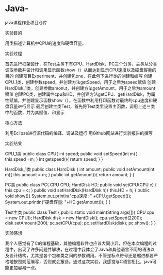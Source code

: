 # Java-
java课程作业项目仓库

实验目的

用类描述计算机中CPU的速度和硬盘容量。

实验过程

首先进行框架设计，在Test主类下有CPU、HardDisk、PC三个分类，主类从分类调取参数并设计和调用显示函数show（）从而达到显示CPU速度以及硬盘容量的目的
创建项目Experiment，并创建包one，在此包下进行类的创建和编写
创建CPU_1类，创建参数speed，并创建方法getSpeed，用于之后为speed赋值
创建HardDisk_1类，创建参数amonut，并创建方法getAmount，用于之后为amount赋值
创建PC类，创建属性cpu和HD，并创建方法getCPU、getHardDisk，为属性赋值，并创建显示函数show（），在函数中利用打印函数对最终的cpu速度和硬盘容量进行显示
最后创建主类Test，首先将Test类里设置主函数，调用上述三类中的函数，并为其赋值、和显示

核心方法

利用Eclipse进行源代码的编译、调试及运行
用Github网站进行实验报告的撰写

实验结果

CPU_1类
public class CPU{
    int speed;
    public void setSpeed(int m){
        this.speed =m;
    }
    int getspeed(){
        return speed;
    }
}

HardDisk_1类
public class HardDisk {
    int amount;
    public void setAmount(int m){
        this.amount = m;
    }
    public int getAmount(){
         return amount;
 }
}

PC类
public class PC{
  CPU CPU;
  HardDisk HD;
     public void setCPU(CPU c) {
      this.cpu = c;
      }
     public void setHardDisk(HardDisk h){
      this.HD = h;
     }
     public void show(){
      System.out.println("cpu速度: " +CPU.getSpeed());
         System.out.println("硬盘容量: "+HD.getAmount());
     }
}

Test主类
public class Test {
 public static void main(String args[]){
  CPU cpu = new CPU();
  HardDisk disk = new HardDisk();
  cpu.setSpeed(2200);
  disk.setAmount(200);
  pc.setCPU(cpu);
  pc.setHardDisk(disk);
  pc.show();
 }
}

实验感想

我个人感觉有了C的编程基础，其他编程软件也应该大同小异，但在本次编程的过程中，出现了许多问题并解决，在过程中我体会了Java和其他语言不同的语法以及设计结构，尤其是各个包和类之间的参数调用。不管是标点符号还是缩进都要严格地按照规范编写，否则就会报错。通过这次实验，我感觉与C语言相比，java可能更加容易一点。
